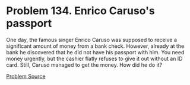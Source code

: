 # Problem 134. Enrico Caruso's passport 

One day, the famous singer Enrico Caruso was supposed to receive a significant amount of money from a bank check. However, already at the bank he discovered that he did not have his passport with him. You need money urgently, but the cashier flatly refuses to give it out without an ID card. Still, Caruso managed to get the money. How did he do it?

[Problem Source](https://www.trizland.ru/tasks/5081/)